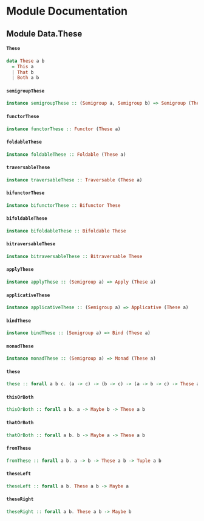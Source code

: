 # Module Documentation

## Module Data.These

#### `These`

``` purescript
data These a b
  = This a
  | That b
  | Both a b
```


#### `semigroupThese`

``` purescript
instance semigroupThese :: (Semigroup a, Semigroup b) => Semigroup (These a b)
```


#### `functorThese`

``` purescript
instance functorThese :: Functor (These a)
```


#### `foldableThese`

``` purescript
instance foldableThese :: Foldable (These a)
```


#### `traversableThese`

``` purescript
instance traversableThese :: Traversable (These a)
```


#### `bifunctorThese`

``` purescript
instance bifunctorThese :: Bifunctor These
```


#### `bifoldableThese`

``` purescript
instance bifoldableThese :: Bifoldable These
```


#### `bitraversableThese`

``` purescript
instance bitraversableThese :: Bitraversable These
```


#### `applyThese`

``` purescript
instance applyThese :: (Semigroup a) => Apply (These a)
```


#### `applicativeThese`

``` purescript
instance applicativeThese :: (Semigroup a) => Applicative (These a)
```


#### `bindThese`

``` purescript
instance bindThese :: (Semigroup a) => Bind (These a)
```


#### `monadThese`

``` purescript
instance monadThese :: (Semigroup a) => Monad (These a)
```


#### `these`

``` purescript
these :: forall a b c. (a -> c) -> (b -> c) -> (a -> b -> c) -> These a b -> c
```


#### `thisOrBoth`

``` purescript
thisOrBoth :: forall a b. a -> Maybe b -> These a b
```


#### `thatOrBoth`

``` purescript
thatOrBoth :: forall a b. b -> Maybe a -> These a b
```


#### `fromThese`

``` purescript
fromThese :: forall a b. a -> b -> These a b -> Tuple a b
```


#### `theseLeft`

``` purescript
theseLeft :: forall a b. These a b -> Maybe a
```


#### `theseRight`

``` purescript
theseRight :: forall a b. These a b -> Maybe b
```




